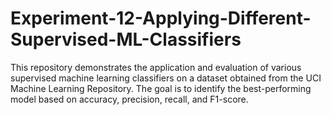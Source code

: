 # Experiment-12-Applying-Different-Supervised-ML-Classifiers
This repository demonstrates the application and evaluation of various supervised machine learning classifiers on a dataset obtained from the UCI Machine Learning Repository. The goal is to identify the best-performing model based on accuracy, precision, recall, and F1-score.
